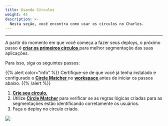 ```yaml
---
title: Usando Círculos
weight: 44
description: >-
  Nesta seção, você encontra como usar os círculos no Charles.
---
```


---

A partir do momento em que você começa a fazer seus deploys, o próximo passo é [**criar os primeiros círculos** ](/pt/referência/círculo/) para melhor segmentação das suas aplicações. 

Para isso, siga os seguintes passos: 

{{% alert color="info" %}}
Certifique-se de que você já tenha instalado e configurado o [**Circle Matcher** ](/pt/referência/circle-matcher/) no [**workspace** ](/pt/primeiros-passos/definindo-um-workspace/visao-geral/) antes de iniciar os passos abaixo. 
{{% /alert %}}

1. [**Crie seu círculo.**](/pt/referência/círculo/) 
2. Utilize [**Circle Matcher**](/pt/referência/circle-matcher/) para verificar se as regras lógicas criadas para as segmentações estão identificando corretamente os usuários. 
3. Faça o deploy no círculo criado. 

![](/shared/usando-circulos%20%281%29.gif)
